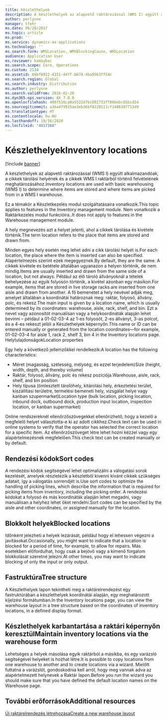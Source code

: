 ```yaml
---
title: Készlethelyek
description: A készlethelyek az alapvető raktározással (WMS I) együtt alkalmazandóak, a cikkek tárolási helyének és a cikkek WMS I raktárból történő felvételének meghatározásához.
author: perlynne
manager: tfehr
ms.date: 06/20/2017
ms.topic: article
ms.prod: ''
ms.service: dynamics-ax-applications
ms.technology: ''
ms.search.form: WMSLocation, WMSBlockingCause, WHSLocation
audience: Application User
ms.reviewer: kamaybac
ms.search.scope: Core, Operations
ms.custom: 2134
ms.assetid: 69bf6922-4151-447f-b678-4ba95637f54c
ms.search.region: Global
ms.search.industry: Distribution
ms.author: perlynne
ms.search.validFrom: 2016-02-28
ms.dyn365.ops.version: AX 7.0.0
ms.openlocfilehash: 490f510ca0a5522d7bc892733ff066ebc65bcd24
ms.sourcegitcommit: a36a4f9915ae3eb36bf8220111cf1486387713d9
ms.translationtype: HT
ms.contentlocale: hu-HU
ms.lasthandoff: 10/16/2020
ms.locfileid: "4017368"
---
```

# <a name="inventory-locations"></a><span data-ttu-id="763c8-103">Készlethelyek</span><span class="sxs-lookup"><span data-stu-id="763c8-103">Inventory locations</span></span>

[!include [banner](../includes/banner.md)]

<span data-ttu-id="763c8-104">A készlethelyek az alapvető raktározással (WMS I) együtt alkalmazandóak, a cikkek tárolási helyének és a cikkek WMS I raktárból történő felvételének meghatározásához.</span><span class="sxs-lookup"><span data-stu-id="763c8-104">Inventory locations are used with basic warehousing (WMS I) to determine where items are stored and where items are picked from in a WMS I warehouse.</span></span>

<span data-ttu-id="763c8-105">Ez a témakör a Készletkezelés modul szolgáltatásaira vonatkozik.</span><span class="sxs-lookup"><span data-stu-id="763c8-105">This topic applies to features in the Inventory management module.</span></span> <span data-ttu-id="763c8-106">Nem vonatkozik a Raktárkezelés modul funkcióira..</span><span class="sxs-lookup"><span data-stu-id="763c8-106">It does not apply to features in the Warehouse management module.</span></span>

<span data-ttu-id="763c8-107">A hely megnevezés azt a helyet jelenti, ahol a cikkek tárolása és kivétele történik.</span><span class="sxs-lookup"><span data-stu-id="763c8-107">The term location refers to the place that items are stored and drawn from.</span></span>

<span data-ttu-id="763c8-108">Minden egyes hely esetén meg lehet adni a cikk tárolási helyét is.</span><span class="sxs-lookup"><span data-stu-id="763c8-108">For each location, the place where the item is inserted can also be specified.</span></span> <span data-ttu-id="763c8-109">Alapértelmezés szerint ezek megegyeznek.</span><span class="sxs-lookup"><span data-stu-id="763c8-109">By default, they are the same.</span></span> <span data-ttu-id="763c8-110">A cikkek kivétele és betétele általában ugyanazon a helyen történik, de nem mindig.</span><span class="sxs-lookup"><span data-stu-id="763c8-110">Items are usually inserted and drawn from the same side of a location, but not always.</span></span> <span data-ttu-id="763c8-111">Például az élő tároló állványoknál a tételek behelyezése az egyik folyosón történik, a kivétel azonban egy másikon.</span><span class="sxs-lookup"><span data-stu-id="763c8-111">For example, items that are stored in live storage racks are inserted from one aisle and drawn from another.</span></span> <span data-ttu-id="763c8-112">A fő bemenetet a hely nevével adják meg, amelyet általában a koordinátái határoznak meg: raktár, folyosó, állvány, polc, és rekesz.</span><span class="sxs-lookup"><span data-stu-id="763c8-112">The main input is given by a location name, which is usually determined by its coordinates: warehouse, aisle, rack, shelf, and bin.</span></span> <span data-ttu-id="763c8-113">Ezt a nevet vagy azonosítót manuálisan vagy a helykoordináták alapján lehet bevinni – például a 01-02-03-4 az 1-es folyosót, 2-es állványt, 3-as polcot, és a 4-es rekeszt jelöli a Készlethelyek képernyőn.</span><span class="sxs-lookup"><span data-stu-id="763c8-113">This name or ID can be entered manually or generated from the location coordinates—for example, 01-02-03-4 for aisle 1, rack 2, shelf 3, bin 4 in the Inventory locations page.</span></span>
<span data-ttu-id="763c8-114">Helytulajdonságok</span><span class="sxs-lookup"><span data-stu-id="763c8-114">Location properties</span></span>

<span data-ttu-id="763c8-115">Egy hely a következő jellemzőkkel rendelkezik:</span><span class="sxs-lookup"><span data-stu-id="763c8-115">A location has the following characteristics:</span></span>
-   <span data-ttu-id="763c8-116">Méret (magasság, szélesség, mélység, és ezzel terjedelem)</span><span class="sxs-lookup"><span data-stu-id="763c8-116">Size (height, width, depth, and thereby volume)</span></span>
-   <span data-ttu-id="763c8-117">Raktár, folyosó, állvány, polc és rekesz pozíciója.</span><span class="sxs-lookup"><span data-stu-id="763c8-117">Warehouse, aisle, rack, shelf, and bin position</span></span>
-   <span data-ttu-id="763c8-118">Hely típusa (ömlesztett tárolóhely, kitárolási hely, érkeztetési terület, kiszállítási területre, termelési bemeneti hely, vizsgálat helye vagy kanban szupermarket)</span><span class="sxs-lookup"><span data-stu-id="763c8-118">Location type (bulk location, picking location, inbound dock, outbound dock, production input location, inspection location, or kanban supermarket)</span></span>

<span data-ttu-id="763c8-119">Online rendszereknél ellenőrzőszövegekkel ellenőrizhető, hogy a kezelő a megfelelő helyet választotta-e ki az adott cikkhez.</span><span class="sxs-lookup"><span data-stu-id="763c8-119">Check text can be used in online systems to verify that the operator has selected the correct location for a specific item.</span></span> <span data-ttu-id="763c8-120">Az ellenőrzőszöveget létre lehet hozni kézzel vagy egy alapértelmezésnek megfelelően.</span><span class="sxs-lookup"><span data-stu-id="763c8-120">This check text can be created manually or by default.</span></span>

## <a name="sort-codes"></a><span data-ttu-id="763c8-121">Rendezési kódok</span><span class="sxs-lookup"><span data-stu-id="763c8-121">Sort codes</span></span>
<span data-ttu-id="763c8-122">A rendezési kódok segítségével lehet optimalizálni a válogatási sorok kezelését, amelyek részletezik a készletből kivenni kívánt cikkek szükséges adatait, így a válogatás sorrendjét is.</span><span class="sxs-lookup"><span data-stu-id="763c8-122">Use sort codes to optimize the handling of picking lines, which describe the information that is required for picking items from inventory, including the picking order.</span></span> <span data-ttu-id="763c8-123">A rendezési kódokat a folyosó és más koordináták alapján lehet megadni, vagy manuálisan a helyhez lehet őket rendelni.</span><span class="sxs-lookup"><span data-stu-id="763c8-123">Sort codes can be specified by the aisle and other coordinates, or assigned manually for the location.</span></span>

## <a name="blocked-locations"></a><span data-ttu-id="763c8-124">Blokkolt helyek</span><span class="sxs-lookup"><span data-stu-id="763c8-124">Blocked locations</span></span>
<span data-ttu-id="763c8-125">Időnként jelezheti a helyek lezárását, például hogy el lehessen végezni a javításokat.</span><span class="sxs-lookup"><span data-stu-id="763c8-125">Occasionally, you might want to indicate that a location is blocked for a period of time, for example, to allow for repairs.</span></span> <span data-ttu-id="763c8-126">Más esetekben előfordulhat, hogy csak a bejövő vagy a kimenő forgalom blokkolását szeretné jelezni.</span><span class="sxs-lookup"><span data-stu-id="763c8-126">At other times, you may want to indicate blocking of only the input or only output.</span></span>

## <a name="tree-structure"></a><span data-ttu-id="763c8-127">Fastruktúra</span><span class="sxs-lookup"><span data-stu-id="763c8-127">Tree structure</span></span>

<span data-ttu-id="763c8-128">A Készlethelyek lapon tekintheti meg a raktárelrendezést egy fastruktúrában a készlethelyek koordinátái alapján, egy meghatározott kijelzési formátumban.</span><span class="sxs-lookup"><span data-stu-id="763c8-128">In the Inventory locations page, you can view the warehouse layout in a tree structure based on the coordinates of inventory locations, in a defined display format.</span></span>

## <a name="maintain-inventory-locations-via-the-warehouse-form"></a><span data-ttu-id="763c8-129">Készlethelyek karbantartása a raktári képernyőn keresztül</span><span class="sxs-lookup"><span data-stu-id="763c8-129">Maintain inventory locations via the warehouse form</span></span>

<span data-ttu-id="763c8-130">Lehetséges a helyek másolása egyik raktárból a másikba, és egy varázsló segítségével helyeket is hozhat létre.</span><span class="sxs-lookup"><span data-stu-id="763c8-130">It is possible to copy locations from one warehouse to another and to create locations via a wizard.</span></span> <span data-ttu-id="763c8-131">Mielőtt futtatná a varázslót, gondoskodnia kell arról, hogy meg vannak adva az alapértelmezett helynevek a Raktár lapon.</span><span class="sxs-lookup"><span data-stu-id="763c8-131">Before you run the wizard you should make sure that you have defined the default location names on the Warehouse page.</span></span>



<a name="additional-resources"></a><span data-ttu-id="763c8-132">További erőforrások</span><span class="sxs-lookup"><span data-stu-id="763c8-132">Additional resources</span></span>
--------

[<span data-ttu-id="763c8-133">Új raktárelrendezés létrehozása</span><span class="sxs-lookup"><span data-stu-id="763c8-133">Create a new warehouse layout</span></span>](tasks/create-new-warehouse-layout.md)
